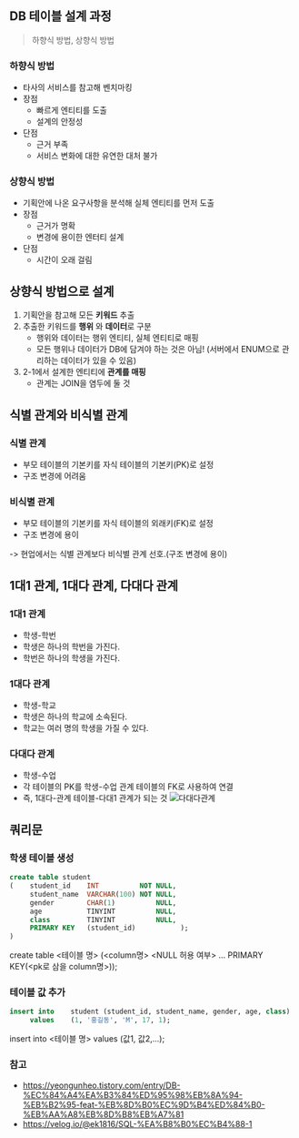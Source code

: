 ## DB 테이블 설계 과정
> 하향식 방법, 상향식 방법

### 하향식 방법
- 타사의 서비스를 참고해 벤치마킹
- 장점
  - 빠르게 엔티티를 도출
  - 설계의 안정성
- 단점
  - 근거 부족
  - 서비스 변화에 대한 유연한 대처 불가

### 상향식 방법
- 기획안에 나온 요구사항을 분석해 실체 엔티티를 먼저 도출
- 장점
  - 근거가 명확
  - 변경에 용이한 엔터티 설계
- 단점
  - 시간이 오래 걸림

## 상향식 방법으로 설계
1. 기획안을 참고해 모든 **키워드** 추출
2. 추출한 키워드를 **행위** 와 **데이터**로 구분
   - 행위와 데이터는 행위 엔티티, 실체 엔티티로 매핑
   - 모든 행위나 데이터가 DB에 담겨야 하는 것은 아님! (서버에서 ENUM으로 관리하는 데이터가 있을 수 있음)
3. 2-1에서 설계한 엔티티에 **관계를 매핑**
   - 관계는 JOIN을 염두에 둘 것

## 식별 관계와 비식별 관계
### 식별 관계
- 부모 테이블의 기본키를 자식 테이블의 기본키(PK)로 설정
- 구조 변경에 어려움

### 비식별 관계
- 부모 테이블의 기본키를 자식 테이블의 외래키(FK)로 설정
- 구조 변경에 용이

-> 현업에서는 식별 관계보다 비식별 관계 선호.(구조 변경에 용이)

## 1대1 관계, 1대다 관계, 다대다 관계
### 1대1 관계
- 학생-학번
- 학생은 하나의 학번을 가진다.
- 학번은 하나의 학생을 가진다.

### 1대다 관계
- 학생-학교
- 학생은 하나의 학교에 소속된다.
- 학교는 여러 명의 학생을 가질 수 있다.

### 다대다 관계
- 학생-수업
- 각 테이블의 PK를 학생-수업 관계 테이블의 FK로 사용하여 연결
- 즉, 1대다-관계 테이블-다대1 관계가 되는 것
![다대다관계](https://github.com/AucSuSu/CS-study/assets/64372881/e6600026-dd1f-4126-b5fa-935a2f2dd426)


## 쿼리문
### 학생 테이블 생성
```sql
create table student
(    student_id    INT          NOT NULL,
     student_name  VARCHAR(100) NOT NULL,
     gender        CHAR(1)          NULL,
     age           TINYINT          NULL,
     class         TINYINT          NULL,
     PRIMARY KEY   (student_id)           );
)
```
create table <테이블 명>
(<column명> <data type> <NULL 허용 여부>
...
PRIMARY KEY(<pk로 삼을 column명>));

### 테이블 값 추가
```sql
insert into    student (student_id, student_name, gender, age, class)
     values    (1, '홍길동', 'M', 17, 1);
```
insert into <테이블 명>
values (값1, 값2,...);

### 참고
- https://yeongunheo.tistory.com/entry/DB-%EC%84%A4%EA%B3%84%ED%95%98%EB%8A%94-%EB%B2%95-feat-%EB%8D%B0%EC%9D%B4%ED%84%B0-%EB%AA%A8%EB%8D%B8%EB%A7%81
- https://velog.io/@ek1816/SQL-%EA%B8%B0%EC%B4%88-1
